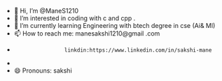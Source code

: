 - 👋 Hi, I’m @ManeS1210
- 👀 I’m interested in coding with c and cpp .
- 🌱 I’m currently learning Engineering with btech degree in cse (Ai& Ml)
- 📫 How to reach me: manesakshi1210@gmail .com
-                     linkdin:https://www.linkedin.com/in/sakshi-mane
- 
- 😄 Pronouns: sakshi

